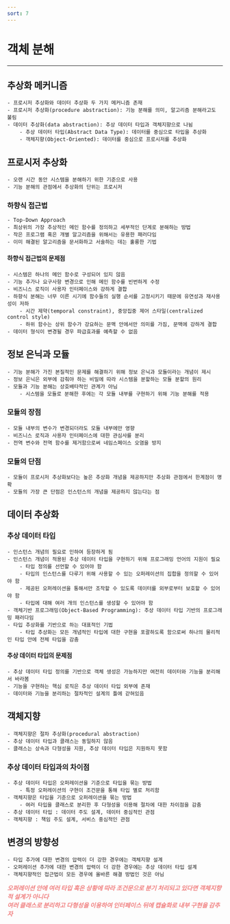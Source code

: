 ```yaml
---
sort: 7
---
```


# 객체 분해

---

## 추상화 메커니즘

    - 프로시저 추상화와 데이터 추상화 두 가지 메커니즘 존재
    - 프로시저 추상화(procedure abstraction): 기능 분해를 의미, 알고리즘 분해라고도 불림
    - 데이터 추상화(data abstraction): 추상 데이터 타입과 객체지향으로 나뉨
        - 추상 데이터 타입(Abstract Data Type): 데이터를 중심으로 타입을 추상화
        - 객체지향(Object-Oriented): 데이터를 중심으로 프로시저를 추상화

## 프로시저 추상화

    - 오랜 시간 동안 시스템을 분해하기 위한 기준으로 사용
    - 기능 분해의 관점에서 추상화의 단위는 프로시저

### 하향식 접근법

    - Top-Down Approach
    - 최상위의 가장 추상적인 메인 함수를 정의하고 세부적인 단계로 분해하는 방법
    - 작은 프로그램 혹은 개별 알고리즘을 위해서는 유용한 패러다임
    - 이미 해결된 알고리즘을 문서화하고 서술하는 데는 훌륭한 기법

#### 하향식 접근법의 문제점

    - 시스템은 하나의 메인 함수로 구성되어 있지 않음
    - 기능 추가나 요구사항 변경으로 인해 메인 함수를 빈번하게 수정
    - 비즈니스 로직이 사용자 인터페이스와 강하게 결합
    - 하향식 분해는 너무 이른 시기에 함수들의 실행 순서를 고정시키기 때문에 유연성과 재사용성이 저하
        - 시간 제약(temporal constraint), 중앙집중 제어 스타일(centralized control style)
        - 하위 함수는 상위 함수가 강요하는 문맥 안에서만 의미를 가짐, 문맥에 강하게 결합 
    - 데이터 형식이 변경될 경우 파급효과를 예측할 수 없음

## 정보 은닉과 모듈

    - 기능 분해가 가진 본질적인 문제를 해결하기 위해 정보 은닉과 모듈이라는 개념이 제시
    - 정보 은닉은 외부에 감춰야 하는 비밀에 따라 시스템을 분할하는 모듈 분할의 원리
    - 모듈과 기능 분해는 상호배타적인 관계가 아님
        - 시스템을 모듈로 분해한 후에는 각 모듈 내부를 구현하기 위해 기능 분해를 적용

### 모듈의 장점

    - 모듈 내부의 변수가 변경되더라도 모듈 내부에만 영향
    - 비즈니스 로직과 사용자 인터페이스에 대한 관심사를 분리
    - 전역 변수와 전역 함수를 제거함으로써 네임스페이스 오염을 방지

### 모듈의 단점

    - 모듈이 프로시저 추상화보다는 높은 추상화 개념을 제공하지만 추상화 관점에서 한계점이 명확
    - 모듈의 가장 큰 단점은 인스턴스의 개념을 제공하지 않는다는 점        

## 데이터 추상화

### 추상 데이터 타입

    - 인스턴스 개념의 필요로 인하여 등장하게 됨
    - 인스턴스 개념이 적용된 추상 데이터 타입을 구현하기 위해 프로그래밍 언어의 지원이 필요
        - 타입 정의를 선언할 수 있어야 함
        - 타입의 인스턴스를 다루기 위해 사용할 수 있는 오퍼레이션의 집합을 정의할 수 있어야 함
        - 제공된 오퍼레이션을 통해서만 조작할 수 있도록 데이터를 외부로부터 보호할 수 있어야 함
        - 타입에 대해 여러 개의 인스턴스를 생성할 수 있어야 함
    - 객체기반 프로그래밍(Object-Based Programming): 추상 데이터 타입 기반의 프로그래밍 패러다임
    - 타입 추상화를 기반으로 하는 대표적인 기법
        - 타입 추상화는 모든 개념적인 타입에 대한 구현을 포괄하도록 함으로써 하나의 물리적인 타입 안에 전체 타입을 감춤

#### 추상 데이터 타입의 문제점

    - 추상 데이터 타입 정의를 기반으로 객체 생성은 가능하지만 여전히 데이터와 기능을 분리해서 바라봄
    - 기능을 구현하는 핵심 로직은 추상 데이터 타입 외부에 존재
    - 데이터와 기능을 분리하는 절차적인 설계의 틀에 갇혀있음

## 객체지향

    - 객체지향은 절차 추상화(procedural abstraction)
    - 추상 데이터 타입과 클래스는 동일하지 않음
    - 클래스는 상속과 다형성을 지원, 추상 데이터 타입은 지원하지 못함 

### 추상 데이터 타입과의 차이점

    - 추상 데이터 타입은 오퍼레이션을 기준으로 타입을 묶는 방법
        - 특정 오퍼레이션의 구현이 조건문을 통해 타입 별로 처리함
    - 객체지향은 타입을 기준으로 오퍼레이션을 묶는 방법
        - 여러 타입을 클래스로 분리한 후 다형성을 이용해 절차에 대한 차이점을 감춤
    - 추상 데이터 타입 : 데이터 주도 설계, 데이터 중심적인 관점 
    - 객체지향 : 책임 주도 설계, 서비스 중심적인 관점
    
## 변경의 방향성

    - 타입 추가에 대한 변경의 압력이 더 강한 경우에는 객체지향 설계
    - 오퍼레이션 추가에 대한 변경의 압력이 더 강한 경우에는 추상 데이터 타입 설계 
    - 객체지향적인 접근법이 모든 경우에 올바른 해결 방법인 것은 아님

***<span style="color:#f08080">
오퍼레이션 안에 여러 타입 혹은 상황에 따라 조건문으로 분기 처리되고 있다면 객체지향적 설계가 아니다  
여러 클래스로 분리하고 다형성을 이용하여 인터페이스 뒤에 캡슐화로 내부 구현을 감추자
</span>***







